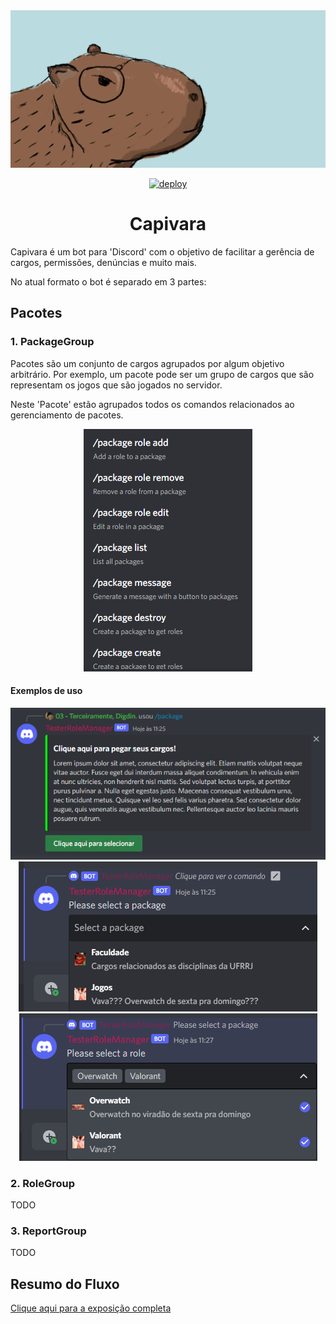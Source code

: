 <div align="center">
    <img src="./docs/capybara-banner.png" alt="Banner">

[![deploy](https://github.com/Softawii/capivara/actions/workflows/deploy.yaml/badge.svg)](https://github.com/Softawii/capivara/actions/workflows/deploy.yaml)
</div>


<h1 align="center">Capivara</h1>


Capivara é um bot para 'Discord' com o objetivo de facilitar a gerência de cargos, permissões, denúncias e muito mais.


No atual formato o bot é separado em 3 partes:

## Pacotes

### 1. PackageGroup

Pacotes são um conjunto de cargos agrupados por algum objetivo arbitrário. 
Por exemplo, um pacote pode ser um grupo de cargos que são representam os jogos que são jogados no servidor.

Neste 'Pacote' estão agrupados todos os comandos relacionados ao gerenciamento de pacotes.

<div align="center">
    <img src="./docs/package-commands.png" alt="Banner">
</div>

#### Exemplos de uso

<div align="center">
    <img src="./docs/package-message.png">
</div>

<div align="center">
    <img src="./docs/package-packages.png">
</div>

<div align="center">
    <img src="./docs/package-roles.png">
</div>


### 2. RoleGroup

TODO


### 3. ReportGroup

TODO

## Resumo do Fluxo

[Clique aqui para a exposição completa](./docs/fluxo.md)


